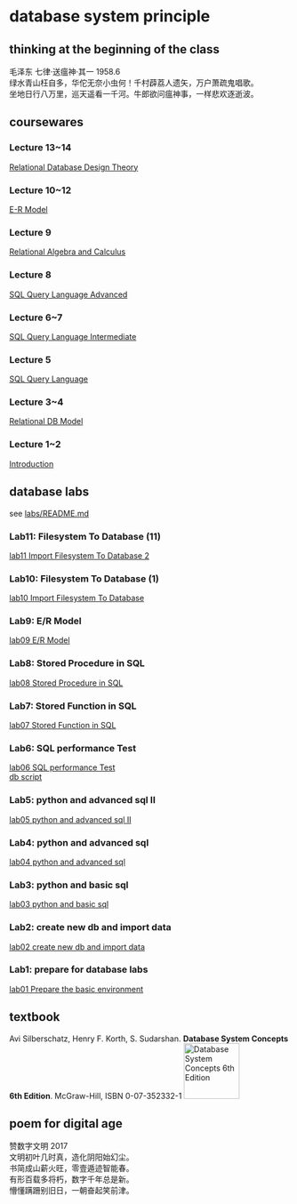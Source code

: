 # database system principle
## thinking at the beginning of the class
毛泽东 七律·送瘟神·其一 1958.6<br/>
绿水青山枉自多，华佗无奈小虫何！千村薜荔人遗矢，万户萧疏鬼唱歌。<br/>
坐地日行八万里，巡天遥看一千河。牛郎欲问瘟神事，一样悲欢逐逝波。<br/>

## coursewares

### Lecture 13~14
[Relational Database Design Theory](./docs/lecture008DbSystemBCNFR6.pdf)

### Lecture 10~12
[E-R Model](./docs/lecture007DbSystemERModelR6.pdf)

### Lecture 9
[Relational Algebra and Calculus](./docs/lecture006DbSystemRelationalAlgebraCalculus.pdf)

### Lecture 8
[SQL Query Language Advanced](./docs/lecture005DbSystemSQL3advanced.pdf)

### Lecture 6~7
[SQL Query Language Intermediate](./docs/lecture004DbSystemSQL2intermediate.pdf)

### Lecture 5
[SQL Query Language](./docs/lecture003DbSystemSQL1basicR6.pdf)

### Lecture 3~4
[Relational DB Model](./docs/lecture002DbSystemRDbModelR6.pdf)

### Lecture 1~2
[Introduction](./docs/lecture01DbSystemIntroR6.pdf)

## database labs

see [labs/README.md](./labs/README.md)<br/>

### Lab11: Filesystem To Database (11)
[lab11 Import Filesystem To Database 2](./labs/lab10fs2db2middleStudent.pdf)

### Lab10: Filesystem To Database (1)
[lab10 Import Filesystem To Database](./labs/lab10fs2db1basicStudent.pdf)

### Lab9: E/R Model
[lab09 E/R Model](./labs/lab09DbSystemERmodelStudent.pdf)

### Lab8: Stored Procedure in SQL
[lab08 Stored Procedure in SQL](./labs/lab08bDbSystemAdSQLProcedureFigStudent.pdf)

### Lab7: Stored Function in SQL
[lab07 Stored Function in SQL](./labs/lab07DbSystemAdSQLFuncStudent.pdf)<br/>

### Lab6: SQL performance Test
[lab06 SQL performance Test](./labs/lab06DbSystemSQLperformanceTestStudent.pdf)<br/>
[db script](./res/sqlperformancetest.sql)

### Lab5: python and advanced sql II
[lab05 python and advanced sql II ](./labs/lab05DbSystemBasicSQL3_view_rankStudent.pdf)

### Lab4: python and advanced sql
[lab04 python and advanced sql ](./labs/lab04DbSystemBasicSQLStudent.pdf)

### Lab3: python and basic sql
[lab03 python and basic sql ](./labs/lab03DbSystemStudent.pdf)

### Lab2: create new db and import data
[lab02 create new db and import data](./labs/lab02DbSystemStudent.pdf)

### Lab1: prepare for database labs
[lab01 Prepare the basic environment](./labs/lab01DbSystemPrepareStudent.pdf)

## textbook
Avi Silberschatz, Henry F. Korth, S. Sudarshan. **Database System Concepts 6th Edition**. McGraw-Hill, ISBN 0-07-352332-1
<img src="./docs/DatabaseSystemConcepts6Cover.jpg" width="100" alt="Database System Concepts 6th Edition"/>

## poem for digital age
赞数字文明 2017<br/>
文明初叶几时真，造化阴阳始幻尘。<br/>
书简成山薪火旺，零壹遁迹智能春。<br/>
有形百载多将朽，数字千年总是新。<br/>
懵懂蹒跚别旧日，一朝奋起笑前津。<br/>
